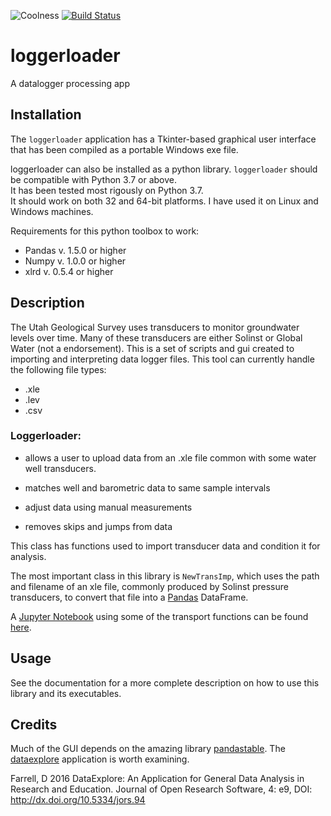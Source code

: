 ![Coolness](https://img.shields.io/badge/Coolness-very-brightgreen.svg)
[![Build Status](https://travis-ci.com/utah-geological-survey/loggerloader.svg?branch=master)](https://travis-ci.com/utah-geological-survey/loggerloader)

# loggerloader
A datalogger processing app

## Installation 
The `loggerloader` application has a Tkinter-based graphical user interface that has been compiled as a portable Windows exe file.

loggerloader can also be installed as a python library. `loggerloader` should be compatible with Python 3.7 or above.  
It has been tested most rigously on Python 3.7.  
It should work on both 32 and 64-bit platforms.  I have used it on Linux and Windows machines.

Requirements for this python toolbox to work:
* Pandas v. 1.5.0 or higher
* Numpy v. 1.0.0 or higher
* xlrd v. 0.5.4 or higher

## Description

The Utah Geological Survey uses transducers to monitor groundwater levels over time.  Many of these transducers are 
either Solinst or Global Water (not a endorsement).
This is a set of scripts and gui created to importing and interpreting data logger files. This tool can currently handle 
the following file types:
* .xle
* .lev
* .csv

### Loggerloader:

* allows a user to upload data from an .xle file common with some water well transducers.

* matches well and barometric data to same sample intervals

* adjust data using manual measurements

* removes skips and jumps from data

This class has functions used to import transducer data and condition it for analysis.

The most important class in this library is `NewTransImp`, which uses the path and filename of an xle file, 
commonly produced by Solinst pressure transducers, 
to convert that file into a <a href=http://pandas.pydata.org/>Pandas</a> DataFrame.

A <a href=http://jupyter.org/> Jupyter Notebook</a> using some of the transport functions can be found 
<a href = http://nbviewer.jupyter.org/github/inkenbrandt/WellApplication/blob/master/docs/UMAR_WL_Data.ipynb>here</a>.

## Usage

See the documentation for a more complete description on how to use this library and its executables.

## Credits

Much of the GUI depends on the amazing library [pandastable](https://github.com/dmnfarrell/pandastable).  The [dataexplore](https://pandastable.readthedocs.io/en/latest/description.html#installation)
application is worth examining.

Farrell, D 2016 DataExplore: An Application for General Data Analysis in Research and Education. 
Journal of Open Research Software, 4: e9, DOI: http://dx.doi.org/10.5334/jors.94